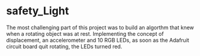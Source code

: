# safety_Light
The most challenging part of this project was to build an algorthm 
that knew when a rotating object was at rest. Implementing the concept
of displacement, an accelerometer and 10 RGB LEDs, as soon as the
Adafruit circuit board quit rotating, the LEDs turned red.
